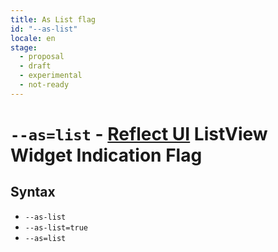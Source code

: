 ```yaml
---
title: As List flag
id: "--as-list"
locale: en
stage:
  - proposal
  - draft
  - experimental
  - not-ready
---
```


# `--as=list` - [Reflect UI](https://reflect-ui.com) ListView Widget Indication Flag

## Syntax

- `--as-list`
- `--as-list=true`
- `--as=list`
